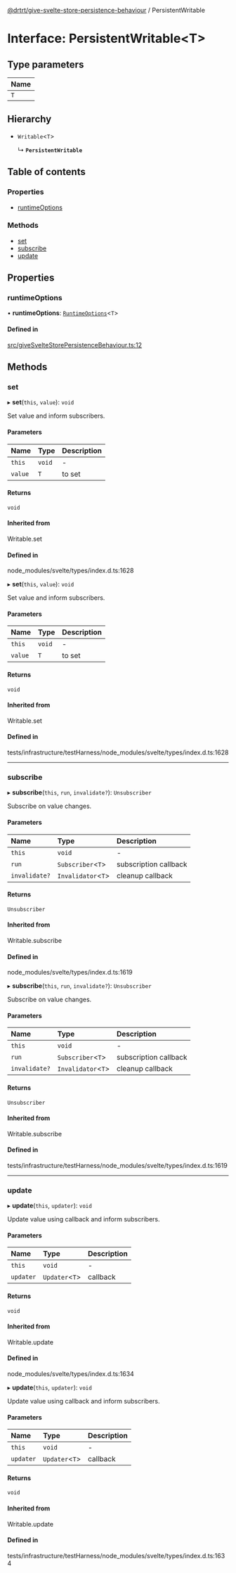 [@drtrt/give-svelte-store-persistence-behaviour](../README.md) / PersistentWritable

# Interface: PersistentWritable\<T\>

## Type parameters

| Name |
| :------ |
| `T` |

## Hierarchy

- `Writable`\<`T`\>

  ↳ **`PersistentWritable`**

## Table of contents

### Properties

- [runtimeOptions](PersistentWritable.md#runtimeoptions)

### Methods

- [set](PersistentWritable.md#set)
- [subscribe](PersistentWritable.md#subscribe)
- [update](PersistentWritable.md#update)

## Properties

### runtimeOptions

• **runtimeOptions**: [`RuntimeOptions`](RuntimeOptions.md)\<`T`\>

#### Defined in

[src/giveSvelteStorePersistenceBehaviour.ts:12](https://github.com/drtrt-org/give-svelte-store-persistence-behaviour/blob/4aab5dc/src/giveSvelteStorePersistenceBehaviour.ts#L12)

## Methods

### set

▸ **set**(`this`, `value`): `void`

Set value and inform subscribers.

#### Parameters

| Name | Type | Description |
| :------ | :------ | :------ |
| `this` | `void` | - |
| `value` | `T` | to set |

#### Returns

`void`

#### Inherited from

Writable.set

#### Defined in

node_modules/svelte/types/index.d.ts:1628

▸ **set**(`this`, `value`): `void`

Set value and inform subscribers.

#### Parameters

| Name | Type | Description |
| :------ | :------ | :------ |
| `this` | `void` | - |
| `value` | `T` | to set |

#### Returns

`void`

#### Inherited from

Writable.set

#### Defined in

tests/infrastructure/testHarness/node_modules/svelte/types/index.d.ts:1628

___

### subscribe

▸ **subscribe**(`this`, `run`, `invalidate?`): `Unsubscriber`

Subscribe on value changes.

#### Parameters

| Name | Type | Description |
| :------ | :------ | :------ |
| `this` | `void` | - |
| `run` | `Subscriber`\<`T`\> | subscription callback |
| `invalidate?` | `Invalidator`\<`T`\> | cleanup callback |

#### Returns

`Unsubscriber`

#### Inherited from

Writable.subscribe

#### Defined in

node_modules/svelte/types/index.d.ts:1619

▸ **subscribe**(`this`, `run`, `invalidate?`): `Unsubscriber`

Subscribe on value changes.

#### Parameters

| Name | Type | Description |
| :------ | :------ | :------ |
| `this` | `void` | - |
| `run` | `Subscriber`\<`T`\> | subscription callback |
| `invalidate?` | `Invalidator`\<`T`\> | cleanup callback |

#### Returns

`Unsubscriber`

#### Inherited from

Writable.subscribe

#### Defined in

tests/infrastructure/testHarness/node_modules/svelte/types/index.d.ts:1619

___

### update

▸ **update**(`this`, `updater`): `void`

Update value using callback and inform subscribers.

#### Parameters

| Name | Type | Description |
| :------ | :------ | :------ |
| `this` | `void` | - |
| `updater` | `Updater`\<`T`\> | callback |

#### Returns

`void`

#### Inherited from

Writable.update

#### Defined in

node_modules/svelte/types/index.d.ts:1634

▸ **update**(`this`, `updater`): `void`

Update value using callback and inform subscribers.

#### Parameters

| Name | Type | Description |
| :------ | :------ | :------ |
| `this` | `void` | - |
| `updater` | `Updater`\<`T`\> | callback |

#### Returns

`void`

#### Inherited from

Writable.update

#### Defined in

tests/infrastructure/testHarness/node_modules/svelte/types/index.d.ts:1634
